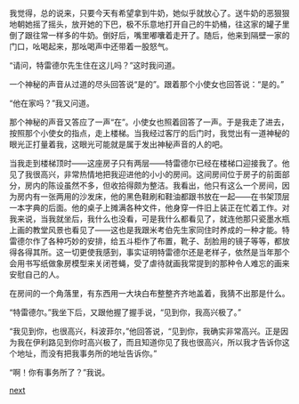
我觉得，总的说来，只要今天有希望拿到牛奶，她似乎就放心了。送牛奶的恶狠狠地朝她摇了摇头，放开她的下巴，极不乐意地打开自己的牛奶桶，往这家的罐子里倒了跟往常一样多的牛奶。倒好后，嘴里嘟囔着走开了。随后，他来到隔壁一家的门口，吆喝起来，那吆喝声中还带着一股怒气。

“请问，特雷德尔先生住在这儿吗？”这时我问道。

一个神秘的声音从过道的尽头回答说“是的”。跟着那个小使女也回答说：“是的。”

“他在家吗？”我又问道。

那个神秘的声音又答应了一声“在”。小使女也照着回答了一声。于是我走了进去，按照那个小使女的指点，走上楼梯。当我经过客厅的后门时，我觉出有一道神秘的眼光正打量着我，这眼光可能就是属于发出神秘声音的人的吧。

当我走到楼梯顶时——这座房子只有两层——特雷德尔已经在楼梯口迎接我了。他见了我很高兴，非常热情地把我迎进他的小小的房间。这间房间位于房子的前面部分，房内的陈设虽然不多，但收拾得颇为整洁。我看出，他只有这么一个房间，因为房内有一张两用的沙发床，他的黑色鞋刷和鞋油都跟书放在一起——在书架顶层一本字典的后面。他的桌子上摊满各种文件，他身穿一件旧上装正在忙着工作。对我来说，当我就坐后，我什么也没看，可是我什么都看见了，就连他那只瓷墨水瓶上画的教堂风景也看见了——这也是我跟米考伯先生家同住时养成的一种才能。特雷德尔作了各种巧妙的安排，给五斗柜作了布置，靴子、刮脸用的镜子等等，都放得各得其所。这一切更使我感到，事实证明特雷德尔还是老样子，依然是当年那个会用书写纸做象房模型来关闭苍蝇，受了虐待就画我常提到的那种令人难忘的画来安慰自己的人。

在房间的一个角落里，有东西用一大块白布整整齐齐地盖着，我猜不出那是什么。

“特雷德尔。”我坐下后，又跟他握了握手说，“见到你，我高兴极了。”

“我见到你，也很高兴，科波菲尔，”他回答说，“见到你，我确实非常高兴。正是因为我在伊利路见到你时高兴极了，而且知道你见了我也很高兴，所以我才告诉你这个地址，而没有把我事务所的地址告诉你。”

“啊！你有事务所了？”我说。

[next](page358)
